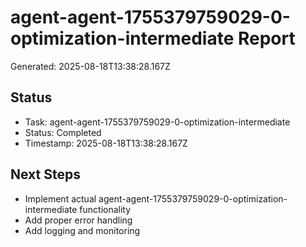 # agent-agent-1755379759029-0-optimization-intermediate Report

Generated: 2025-08-18T13:38:28.167Z

## Status
- Task: agent-agent-1755379759029-0-optimization-intermediate
- Status: Completed
- Timestamp: 2025-08-18T13:38:28.167Z

## Next Steps
- Implement actual agent-agent-1755379759029-0-optimization-intermediate functionality
- Add proper error handling
- Add logging and monitoring
